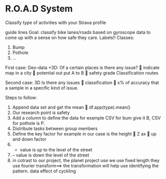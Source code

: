 # R.O.A.D System

Classify type of activities with your Strava profile

guide lines Goal: classify bike lanes/roads based on gyroscope data to come up
with a sense on how safe they care. Labels!! Classes:

1. Bump
2. Pothole
3. …

First case: Geo-data +3D: Of a certain places is there any issue?  indicate map
in a city  potential out put A to B  safety grade Classification routes

Second case: 3D Is there any issues  classification  x% of accuracy that a
sample in a specific kind of issue.

Steps to follow:

1. Append data set and get the mean  df.app(type).mean()
2. Our research point is safety
3. Add a column to define the data for example CSV for bum give it B, CSV for
   pothole is P.
4. Distribute tasks between group members
5. Define the key factor for example in our case is the height  Z ax  up and
   down factor
6. - value is up to the level of the street
7. – value is down the level of the street
8. in cotrast to our project, the planet project use we use fixed length they
   use fourier transform==> the transformation will help use identifying the
   pattern. data effect of cyckling
